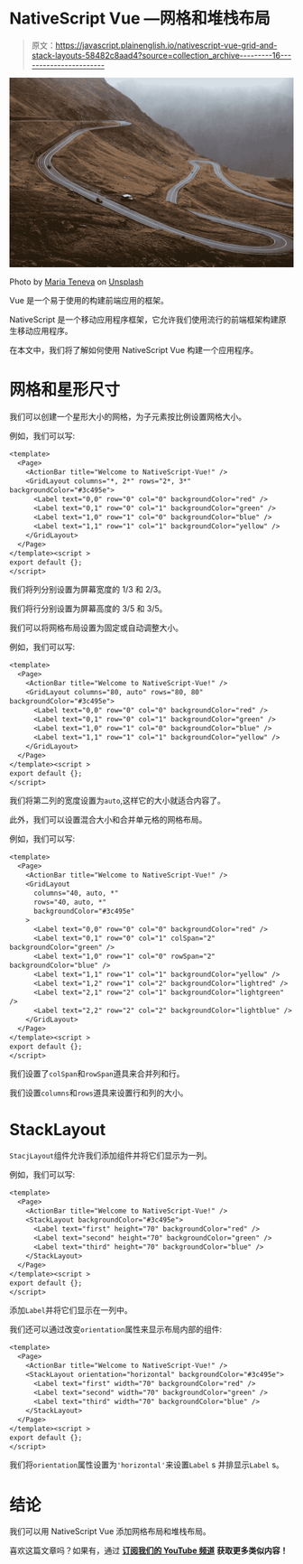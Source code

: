 # NativeScript Vue —网格和堆栈布局

> 原文：<https://javascript.plainenglish.io/nativescript-vue-grid-and-stack-layouts-58482c8aad4?source=collection_archive---------16----------------------->

![](img/a83cabe7dba2f2d3f6ff99262289be82.png)

Photo by [Maria Teneva](https://unsplash.com/@miteneva?utm_source=medium&utm_medium=referral) on [Unsplash](https://unsplash.com?utm_source=medium&utm_medium=referral)

Vue 是一个易于使用的构建前端应用的框架。

NativeScript 是一个移动应用程序框架，它允许我们使用流行的前端框架构建原生移动应用程序。

在本文中，我们将了解如何使用 NativeScript Vue 构建一个应用程序。

# 网格和星形尺寸

我们可以创建一个星形大小的网格，为子元素按比例设置网格大小。

例如，我们可以写:

```
<template>
  <Page>
    <ActionBar title="Welcome to NativeScript-Vue!" />
    <GridLayout columns="*, 2*" rows="2*, 3*" backgroundColor="#3c495e">
      <Label text="0,0" row="0" col="0" backgroundColor="red" />
      <Label text="0,1" row="0" col="1" backgroundColor="green" />
      <Label text="1,0" row="1" col="0" backgroundColor="blue" />
      <Label text="1,1" row="1" col="1" backgroundColor="yellow" />
    </GridLayout>
  </Page>
</template><script >
export default {};
</script>
```

我们将列分别设置为屏幕宽度的 1/3 和 2/3。

我们将行分别设置为屏幕高度的 3/5 和 3/5。

我们可以将网格布局设置为固定或自动调整大小。

例如，我们可以写:

```
<template>
  <Page>
    <ActionBar title="Welcome to NativeScript-Vue!" />
    <GridLayout columns="80, auto" rows="80, 80" backgroundColor="#3c495e">
      <Label text="0,0" row="0" col="0" backgroundColor="red" />
      <Label text="0,1" row="0" col="1" backgroundColor="green" />
      <Label text="1,0" row="1" col="0" backgroundColor="blue" />
      <Label text="1,1" row="1" col="1" backgroundColor="yellow" />
    </GridLayout>
  </Page>
</template><script >
export default {};
</script>
```

我们将第二列的宽度设置为`auto`,这样它的大小就适合内容了。

此外，我们可以设置混合大小和合并单元格的网格布局。

例如，我们可以写:

```
<template>
  <Page>
    <ActionBar title="Welcome to NativeScript-Vue!" />
    <GridLayout
      columns="40, auto, *"
      rows="40, auto, *"
      backgroundColor="#3c495e"
    >
      <Label text="0,0" row="0" col="0" backgroundColor="red" />
      <Label text="0,1" row="0" col="1" colSpan="2" backgroundColor="green" />
      <Label text="1,0" row="1" col="0" rowSpan="2" backgroundColor="blue" />
      <Label text="1,1" row="1" col="1" backgroundColor="yellow" />
      <Label text="1,2" row="1" col="2" backgroundColor="lightred" />
      <Label text="2,1" row="2" col="1" backgroundColor="lightgreen" />
      <Label text="2,2" row="2" col="2" backgroundColor="lightblue" />
    </GridLayout>
  </Page>
</template><script >
export default {};
</script>
```

我们设置了`colSpan`和`rowSpan`道具来合并列和行。

我们设置`columns`和`rows`道具来设置行和列的大小。

# StackLayout

`StacjLayout`组件允许我们添加组件并将它们显示为一列。

例如，我们可以写:

```
<template>
  <Page>
    <ActionBar title="Welcome to NativeScript-Vue!" />
    <StackLayout backgroundColor="#3c495e">
      <Label text="first" height="70" backgroundColor="red" />
      <Label text="second" height="70" backgroundColor="green" />
      <Label text="third" height="70" backgroundColor="blue" />
    </StackLayout>
  </Page>
</template><script >
export default {};
</script>
```

添加`Label`并将它们显示在一列中。

我们还可以通过改变`orientation`属性来显示布局内部的组件:

```
<template>
  <Page>
    <ActionBar title="Welcome to NativeScript-Vue!" />
    <StackLayout orientation="horizontal" backgroundColor="#3c495e">
      <Label text="first" width="70" backgroundColor="red" />
      <Label text="second" width="70" backgroundColor="green" />
      <Label text="third" width="70" backgroundColor="blue" />
    </StackLayout>
  </Page>
</template><script >
export default {};
</script>
```

我们将`orientation`属性设置为`'horizontal'`来设置`Label` s 并排显示`Label` s。

# 结论

我们可以用 NativeScript Vue 添加网格布局和堆栈布局。

喜欢这篇文章吗？如果有，通过 [**订阅我们的 YouTube 频道**](https://www.youtube.com/channel/UCtipWUghju290NWcn8jhyAw?sub_confirmation=true) **获取更多类似内容！**